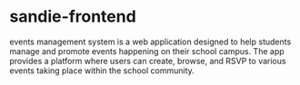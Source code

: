 # sandie-frontend
events management system is a web application designed to help students  manage and promote events happening on their school campus. The app provides a platform where users can create, browse, and RSVP to various events taking place within the school community.
